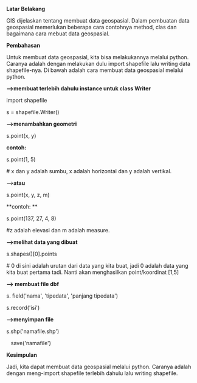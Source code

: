 **Latar Belakang**

GIS dijelaskan tentang membuat data geospasial. Dalam pembuatan data geospasial memerlukan beberapa cara contohnya method, clas dan bagaimana cara mebuat data geospasial.

**Pembahasan**

Untuk membuat data geospasial, kita bisa melakukannya melalui python. Caranya adalah dengan melakukan dulu import shapefile lalu writing data shapefile-nya. Di bawah adalah cara membuat data geospasial melalui python.

**--&gt;membuat terlebih dahulu instance untuk class Writer**

import shapefile

s = shapefile.Writer()

**--&gt;menambahkan geometri**

s.point(x, y)

**contoh:**

s.point(1, 5)

\# x dan y adalah sumbu, x adalah horizontal dan y adalah vertikal.

--&gt;**atau**

s.point(x, y, z, m)

**contoh: **

s.point(137, 27, 4, 8)

\#z adalah elevasi dan m adalah measure.

**--&gt;melihat data yang dibuat**

s.shapes()\[0\].points

\# 0 di sini adalah urutan dari data yang kita buat, jadi 0 adalah data yang kita buat pertama tadi. Nanti akan menghasilkan point/koordinat \[1,5\]

**--&gt; membuat file dbf**

s. field('nama', 'tipedata', 'panjang tipedata')

s.record('isi')

**--&gt;menyimpan file**

s.shp('namafile.shp')

   save('namafile')

**Kesimpulan**

Jadi, kita dapat membuat data geospasial melalui python. Caranya adalah dengan meng-import shapefile terlebih dahulu lalu writing shapefile.
